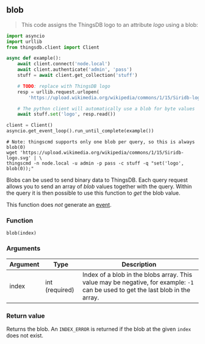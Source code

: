 ## blob

> This code assigns the ThingsDB logo to an attribute *logo* using a blob:

```python
import asyncio
import urllib
from thingsdb.client import Client

async def example():
    await client.connect('node.local')
    await client.authenticate('admin', 'pass')
    stuff = await client.get_collection('stuff')

    # TODO: replace with ThingsDB logo
    resp = urllib.request.urlopen(
        'https://upload.wikimedia.org/wikipedia/commons/1/15/Siridb-logo.svg')

    # The python client will automatically use a blob for byte values
    await stuff.set('logo', resp.read())

client = Client()
asyncio.get_event_loop().run_until_complete(example())
```

```shell
# Note: thingscmd supports only one blob per query, so this is always blob(0)
wget 'https://upload.wikimedia.org/wikipedia/commons/1/15/Siridb-logo.svg' | \
thingscmd -n node.local -u admin -p pass -c stuff -q "set('logo', blob(0));"
```

Blobs can be used to send binary data to ThingsDB. Each query request allows you to send
an array of *blob* values together with the query. Within the query it is then possible
to use this function to *get* the blob value.

This function does *not* generate an [event](#events).

### Function
`blob(index)`

### Arguments
Argument | Type | Description
-------- | ---- | -----------
index | int (required) | Index of a blob in the blobs array. This value may be negative, for example: `-1` can be used to get the last blob in the array.

### Return value
Returns the blob. An `INDEX_ERROR` is returned
if the blob at the given `index` does not exist.
